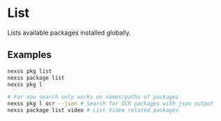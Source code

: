 # List

Lists available packages installed globally.

## Examples

```sh
nexss pkg list
nexss package list
nexss pkg l

# For now search only works on names/paths of packages
nexss pkg l ocr --json # Search for OCR packages with json output
nexss package list video # List Video related packages
```
